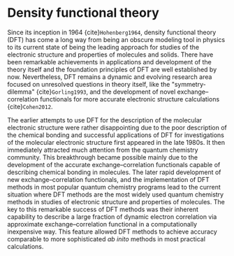 # Density functional theory

Since its inception in 1964 {cite}`Hohenberg1964`, density functional theory (DFT) has come a long way from being an obscure modeling tool in physics to its current state of being the leading approach for studies of the electronic structure and properties of molecules and solids. There have been remarkable achievements in applications and development of the theory itself and the foundation principles of DFT are well established by now. Nevertheless, DFT remains a dynamic and evolving research area focused on unresolved questions in theory itself, like the "symmetry-dilemma" {cite}`Gorling1993`, and the development of novel exchange–correlation functionals for more accurate electronic structure calculations {cite}`Cohen2012`.

The earlier attempts to use DFT for the description of the molecular electronic structure were rather disappointing due to the poor description of the chemical bonding and successful applications of DFT for investigations of the molecular electronic structure first appeared in the late 1980s. It then immediately attracted much attention from the quantum chemistry community. This breakthrough became possible mainly due to the development of the accurate exchange–correlation functionals capable of describing chemical bonding in molecules. The later rapid development of new exchange–correlation functionals, and the implementation of DFT methods in most popular quantum chemistry programs lead to the current situation where DFT methods are the most widely used quantum chemistry methods in studies of electronic structure and properties of molecules. The key to this remarkable success of DFT methods was their inherent capability to describe a large fraction of dynamic electron correlation via approximate exchange–correlation functional in a computationally inexpensive way. This feature allowed DFT methods to achieve accuracy comparable to more sophisticated *ab inito* methods in most practical calculations.